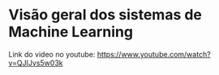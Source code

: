 # Visão geral dos sistemas de Machine Learning

Link do video no youtube: https://www.youtube.com/watch?v=QJIJvs5w03k

